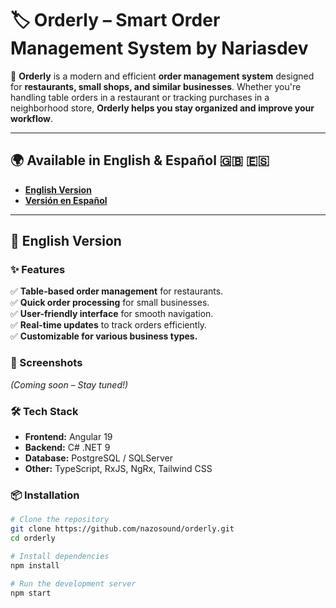 # 🏷️ Orderly – Smart Order Management System by Nariasdev

🚀 **Orderly** is a modern and efficient **order management system** designed for **restaurants, small shops, and similar businesses**. Whether you're handling table orders in a restaurant or tracking purchases in a neighborhood store, **Orderly helps you stay organized and improve your workflow**.

---

## 🌍 Available in English & Español 🇬🇧 🇪🇸

- **[English Version](#english-version)**
- **[Versión en Español](#versión-en-español)**

---

## 📌 English Version

### ✨ Features

✅ **Table-based order management** for restaurants.  
✅ **Quick order processing** for small businesses.  
✅ **User-friendly interface** for smooth navigation.  
✅ **Real-time updates** to track orders efficiently.  
✅ **Customizable for various business types.**  

### 📸 Screenshots

_(Coming soon – Stay tuned!)_

### 🛠️ Tech Stack

- **Frontend:** Angular 19
- **Backend:** C# .NET 9
- **Database:** PostgreSQL / SQLServer
- **Other:** TypeScript, RxJS, NgRx, Tailwind CSS

### 📦 Installation

```bash
# Clone the repository
git clone https://github.com/nazosound/orderly.git
cd orderly

# Install dependencies
npm install

# Run the development server
npm start

